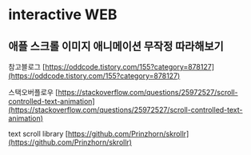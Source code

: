 <h1>interactive WEB</h1>
<h2>애플 스크롤 이미지 애니메이션 무작정 따라해보기</h2>

참고블로그
[https://oddcode.tistory.com/155?category=878127](https://oddcode.tistory.com/155?category=878127)

스택오버플로우
[https://stackoverflow.com/questions/25972527/scroll-controlled-text-animation](https://stackoverflow.com/questions/25972527/scroll-controlled-text-animation)

text scroll library
[https://github.com/Prinzhorn/skrollr](https://github.com/Prinzhorn/skrollr)
